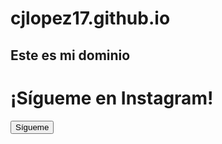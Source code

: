 # cjlopez17.github.io
## Este es mi dominio 
<h1>¡Sígueme en Instagram!</h1>
  <a href="https://www.instagram.com/cj.lopez19/" target="_blank">
    <button>Sígueme</button>
  </a>